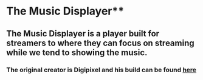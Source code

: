 # The Music Displayer**
## The Music Displayer is a player built for streamers to where they can focus on streaming while we tend to showing the music.
### The original creator is Digipixel and his build can be found [here](https://github.com/DigiPixel/Stream-Music-Displayer)
